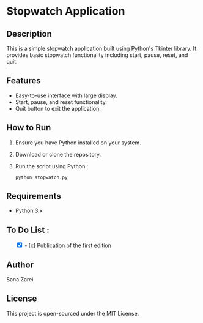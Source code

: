 # Stopwatch Application

## Description
This is a simple stopwatch application built using Python's Tkinter library. It provides basic stopwatch functionality including start, pause, reset, and quit.

## Features
- Easy-to-use interface with large display.
- Start, pause, and reset functionality.
- Quit button to exit the application.

## How to Run
1. Ensure you have Python installed on your system.
2. Download or clone the repository.
3. Run the script using Python :

   ```
   python stopwatch.py 

## Requirements
- Python 3.x

## To Do List :
<ul style="list-style-type:none;">
    <li><input type="checkbox" checked> - [x] Publication of the first edition  </li>
</ul>

## Author
Sana Zarei

## License
This project is open-sourced under the MIT License.
